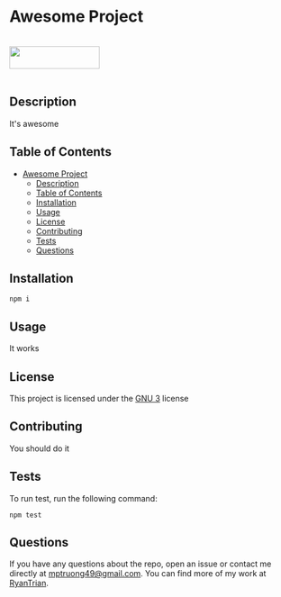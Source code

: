 # Awesome Project 
<br>
<img width=160, height=40 src="https://img.shields.io/badge/license-GNU%203-important">
<br>
<br>

## Description

It's awesome

## Table of Contents 

- [Awesome Project](#awesome-project)
    - [Description](#description)
    - [Table of Contents](#table-of-contents)
    - [Installation](#installation)
    - [Usage](#usage)
    - [License](#license)
    - [Contributing](#contributing)
    - [Tests](#tests)
    - [Questions](#questions)

## Installation 
```
npm i
```
## Usage 

It works

## License 

This project is licensed under the [GNU 3](LICENSE) license

## Contributing

You should do it

## Tests 
To run test, run the following command:
```
npm test
```

## Questions 

If you have any questions about the repo, open an issue or contact me directly at mptruong49@gmail.com. 
You can find more of my work at [RyanTrian](https://github.com/RyanTrian).
    
